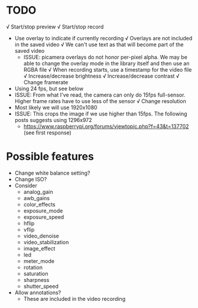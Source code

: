 # TODO

√ Start/stop preview
√ Start/stop record
  - Use overlay to indicate if currently recording
	  √ Overlays are not included in the saved video
	  √ We can't use text as that will become part of the saved video
	  - ISSUE: picamera overlays do not honor per-pixel alpha. We may be able to change the overlay mode in the library itself and then use an RGBA file
  √ When recording starts, use a timestamp for the video file
√ Increase/decrease brightness
√ Increase/decrease contrast
√ Change framerate
  - Using 24 fps, but see below
  - ISSUE: From what I've read, the camera can only do 15fps full-sensor. Higher frame rates have to use less of the sensor
√ Change resolution
  - Most likely we will use 1920x1080
  - ISSUE: This crops the image if we use higher than 15fps. The following posts suggests using 1296x972
    - https://www.raspberrypi.org/forums/viewtopic.php?f=43&t=137702 (see first response)

# Possible features
- Change white balance setting?
- Change ISO?
- Consider
	- analog_gain
	- awb_gains
	- color_effects
	- exposure_mode
	- exposure_speed
	- hflip
	- vflip
	- video_denoise
	- video_stabilization
	- image_effect
	- led
	- meter_mode
	- rotation
	- saturation
	- sharpness
	- shutter_speed
- Allow annotations?
  - These are included in the video recording
